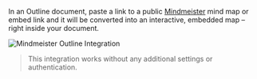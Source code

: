 In an Outline document, paste a link to a public [Mindmeister](https://mindmeister.com) mind map or embed link and it will be converted into an interactive, embedded map – right inside your document.

![Mindmeister Outline Integration](/images/screenshots/mindmeister.png)

> This integration works without any additional settings or authentication.

